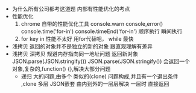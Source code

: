 - 为什么所有公司都考这道题
    内部有性能优化的考点
- 性能优化
  1. chrome  自带的性能优化工具
  console.warn  console,error()
  console.time('for-in') console.timeEnd('for-in')
  顺序执行  瞬间执行
  2. for key in 性能不太好 用for代替吧， while 最快
- 浅拷贝  返回的对象并不是独立的新的对象  跟直观理解有差异
- 浅拷贝  深拷贝  规避内存指向同一地址问题
  返回新对象  JSON.parse(JSON.stringify())
  JSON.parse(JSON.stringify())
  会返回一个对象,复杂的,function() {},解决大部分问题
  - 递归 
  大的问题,由多个 类似的(clone) 问题构成,并且有一个退出条件 ,clone 多层 JSON嵌套  由内到外的一层层解决 一层时 直接返回